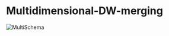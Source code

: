 # Multidimensional-DW-merging
![MultiSchema](https://user-images.githubusercontent.com/43824695/100158197-19fa0380-2eac-11eb-9c73-2bf6b1a59862.png)
